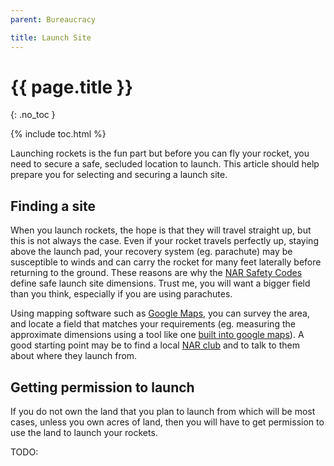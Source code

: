 ```yaml
---
parent: Bureaucracy

title: Launch Site
---
```


<!-- Page title (excluded from Table of Contents) -->
<h1>{{ page.title }}</h1>{: .no_toc }

{% include toc.html %} <!-- Table of Contents -->

Launching rockets is the fun part but before you can fly your rocket, you need
to secure a safe, secluded location to launch. This article should help prepare
you for selecting and securing a launch site.

## Finding a site

When you launch rockets, the hope is that they will travel straight up, but this
is not always the case. Even if your rocket travels perfectly up, staying above
the launch pad, your recovery system (eg. parachute) may be susceptible to winds
and can carry the rocket for many feet laterally before returning to the ground.
These reasons are why the [NAR Safety Codes][nar-codes] define safe launch site
dimensions. Trust me, you will want a bigger field than you think, especially if
you are using parachutes.

Using mapping software such as [Google Maps][google-maps], you can survey the area,
and locate a field that matches your requirements (eg. measuring the approximate
dimensions using a tool like one [built into google maps][google-maps-measure]).
A good starting point may be to find a local [NAR club][nar-club-locator] and to
talk to them about where they launch from.

## Getting permission to launch

If you do not own the land that you plan to launch from which will be most cases,
unless you own acres of land, then you will have to get permission to use the
land to launch your rockets.

TODO:

[nar-club-locator]: https://www.nar.org/find-a-local-club/nar-map-locator/
[nar-codes]: https://www.nar.org/safety-codes-2/
[google-maps]: https://www.google.com/maps
[google-maps-measure]: https://support.google.com/maps/answer/1628031?hl=en&co=GENIE.Platform%3DDesktop
